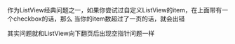 作为ListView经典问题之一，如果你尝试过自定义ListView的item，在上面带有一个checkbox的话，那么 当你的item数超过了一页的话，就会出错

其实问题就和ListView向下翻页后出现空指针问题一样
